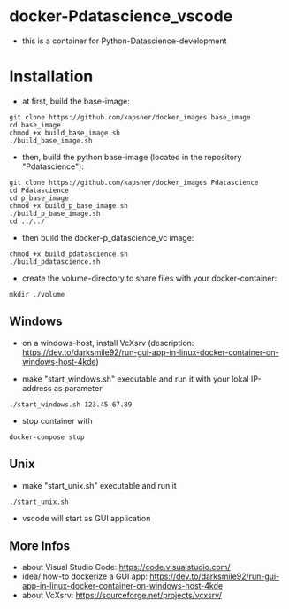 # docker-Pdatascience_vscode

- this is a container for Python-Datascience-development  


# Installation

- at first, build the base-image:  
```
git clone https://github.com/kapsner/docker_images base_image
cd base_image  
chmod +x build_base_image.sh  
./build_base_image.sh  
```

- then, build the python base-image (located in the repository "Pdatascience"):  
```
git clone https://github.com/kapsner/docker_images Pdatascience
cd Pdatascience
cd p_base_image  
chmod +x build_p_base_image.sh  
./build_p_base_image.sh  
cd ../../
```

- then build the docker-p_datascience_vc image:  
```
chmod +x build_pdatascience.sh  
./build_pdatascience.sh   
```

- create the volume-directory to share files with your docker-container:  
```
mkdir ./volume  
```

## Windows

- on a windows-host, install VcXsrv (description: https://dev.to/darksmile92/run-gui-app-in-linux-docker-container-on-windows-host-4kde)

- make "start_windows.sh" executable and run it with your lokal IP-address as parameter
```
./start_windows.sh 123.45.67.89
```

- stop container with  
```
docker-compose stop  
```

## Unix

- make "start_unix.sh" executable and run it
```
./start_unix.sh
```

- vscode will start as GUI application

## More Infos  

- about Visual Studio Code: https://code.visualstudio.com/
- idea/ how-to dockerize a GUI app: https://dev.to/darksmile92/run-gui-app-in-linux-docker-container-on-windows-host-4kde
- about VcXsrv: https://sourceforge.net/projects/vcxsrv/